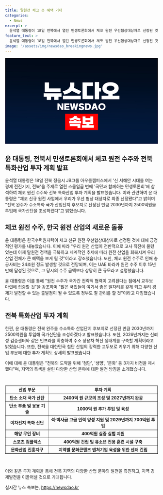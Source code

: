 ```yaml
---
title: 탈원전 체코 큰 혜택 기대
categories:
  - News
excerpt: >
  윤석열 대통령이 18일 전북에서 열린 민생토론회에서 체코 원전 우선협상대상자로 선정된 것과 관련해 원전 산업의 회복과 국가 경제 발전을 강조했다. 뿐만 아니라, 전북 완주에 2030년까지 2500억원을 투자하여 수소특화 산단을 조성할 계획을 공개했고, 전북을 첨단 산업의 교두보로 키우기 위한 다양한 정책들을 발표하며 지역 경제 발전에 대한 야심을 드러냈다.
feature_text: >
  윤석열 대통령이 18일 전북에서 열린 민생토론회에서 체코 원전 우선협상대상자로 선정된 것과 관련해 원전 산업의 회복과 국가 경제 발전을 강조했다. 뿐만 아니라, 전북 완주에 2030년까지 2500억원을 투자하여 수소특화 산단을 조성할 계획을 공개했고, 전북을 첨단 산업의 교두보로 키우기 위한 다양한 정책들을 발표하며 지역 경제 발전에 대한 야심을 드러냈다.
image: '/assets/img/newsdao_breakingnews.jpg'
---
```


<p><img src="/assets/img/newsdao_breakingnews.jpg" alt="firstkoreanews 속보" /></p>

<h2>윤 대통령, 전북서 민생토론회에서 체코 원전 수주와 전북 특화산업 투자 계획 발표</h2>

<p data-ke-size="size16">윤석열 대통령은 18일 전북 정읍시 JB그룹 아우름캠퍼스에서 '신 서해안 시대를 여는 경제 전진기지, 전북'을 주제로 열린 스물일곱 번째 '국민과 함께하는 민생토론회'에 참석하여 체코 원전 수주와 전북 특화산업 투자 계획을 발표했습니다. 이와 관련하여 윤 대통령은 "체코 신규 원전 사업에서 우리가 우선 협상 대상자로 최종 선정됐다"고 밝히며 "전북 완주가 수소특화 국가 산업단지 후보지로 선정된 만큼 2030년까지 2500억원을 투입해 국가산단을 조성하겠다"고 밝혔습니다.</p>

<h2 data-ke-size="size24">체코 원전 수주, 한국 원전 산업의 새로운 돌풍</h2>

<p data-ke-size="size16">윤 대통령은 한국수력원자력이 체코 신규 원전 우선협상대상자로 선정된 것에 대해 긍정적인 평가를 내놓았습니다. 이에 따라 "우리 원전 산업이 전반적으로 고사 직전에 물렸었는데 이제 탈원전 정책을 극복하고 세계적인 추세에 따라 원전 산업을 회복시켜 우리 산업 전체가 큰 혜택을 보게 될 것"이라고 강조했습니다. 또한, 체코 원전 수주로 인해 총 공사비는 24조원 정도 발생할 것으로 전망되며, 이는 UAE 바라카 원전 수주 이후 15년 만에 달성된 것으로, 그 당시의 수주 금액보다 상당히 큰 규모라고 설명했습니다.</p>

<p data-ke-size="size16">윤 대통령은 이를 통해 "원전 수주가 국가간 전략적 협력이 고려된다는 점에서 교두보 마련에 집중할 것"을 강조하며 "많은 국민들이 여기서 좋은 일자리를 갖게 되고 우리 경제가 발전할 수 있는 출발점이 될 수 있도록 정부도 잘 관리를 할 것"이라고 다짐했습니다.</p>

<h2 data-ke-size="size24">전북 특화산업 투자 계획</h2>

<p data-ke-size="size16">한편, 윤 대통령은 전북 완주를 수소특화 산업단지 후보지로 선정된 만큼 2030년까지 2500억원을 투입해 국가산단을 조성하겠다고 발표했습니다. 또한, 2026년까지는 신뢰성 검증센터와 같은 인프라를 확충하여 수소 상용차 혁신 생태계를 구축할 계획이라고 밝혔습니다. 또한, 전북을 대한민국 첨단 산업의 강력한 교두보로 키우기 위해 다양한 산업 부문에 대한 투자 계획도 상세히 발표했습니다.</p>

<p data-ke-size="size16">이에 대해 윤 대통령은 "전북의 도약을 위해 '첨단', '생명', '문화' 등 3가지 비전을 제시했다"며, 지역의 특색을 살린 다양한 산업 분야에 대한 발전 방침을 소개했습니다.</p>

<p data-ke-size="size16">&nbsp;</p>

<table style="width: 100%;" border="1">
<tbody>
<tr>
<td style="text-align: center; height: 17px;"><b>산업 부문</b></td>
<td style="text-align: center; height: 17px;"><b>투자 계획</b></td>
</tr>
<tr>
<td style="text-align: center; height: 17px;"><b>탄소 소재 국가 산단</b></td>
<td style="text-align: center; height: 17px;"><b>2400억 원 규모의 조성 및 2027년까지 완공</b></td>
</tr>
<tr>
<td style="text-align: center; height: 17px;"><b>탄소 부품 및 응용 기술</b></td>
<td style="text-align: center; height: 17px;"><b>1000억 원 추가 투입 및 육성</b></td>
</tr>
<tr>
<td style="text-align: center; height: 17px;"><b>이차전지 특화 산단</b></td>
<td style="text-align: center; height: 17px;"><b>석·박사급 고급 인력 양성 지원 및 2029년까지 700억원 투입</b></td>
</tr>
<tr>
<td style="text-align: center; height: 17px;"><b>해양 무인 장비</b></td>
<td style="text-align: center; height: 17px;"><b>400억원 실증 실험 지원</b></td>
</tr>
<tr>
<td style="text-align: center; height: 17px;"><b>스포츠 컴플렉스</b></td>
<td style="text-align: center; height: 17px;"><b>400억원 건립 및 유소년 전용 훈련 시설 구축</b></td>
</tr>
<tr>
<td style="text-align: center; height: 17px;"><b>문화산업 진흥지구</b></td>
<td style="text-align: center; height: 17px;"><b>지역별 문화콘텐츠 벤처기업 육성을 위한 센터 건립</b></td>
</tr>
</tbody>
</table>

<p data-ke-size="size16">&nbsp;</p>

<p data-ke-size="size16">이와 같은 투자 계획을 통해 전북 지역의 다양한 산업 분야의 발전을 촉진하고, 지역 경제발전을 이끌어낼 것으로 기대됩니다.</p>
실시간 뉴스 속보는, <a href="https://newsdao.kr" rel="dofollow">https://newsdao.kr</a>


